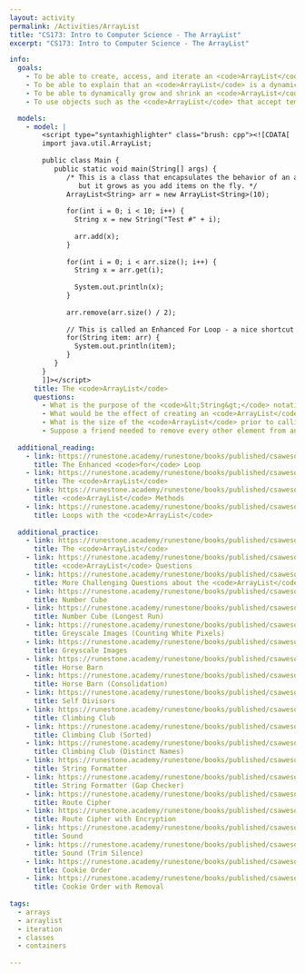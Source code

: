 ```yaml
---
layout: activity
permalink: /Activities/ArrayList
title: "CS173: Intro to Computer Science - The ArrayList"
excerpt: "CS173: Intro to Computer Science - The ArrayList"

info: 
  goals: 
    - To be able to create, access, and iterate an <code>ArrayList</code>
    - To be able to explain that an <code>ArrayList</code> is a dynamic array that allows for expansion at runtime
    - To be able to dynamically grow and shrink an <code>ArrayList</code>
    - To use objects such as the <code>ArrayList</code> that accept templated/generic data types

  models:
    - model: |
        <script type="syntaxhighlighter" class="brush: cpp"><![CDATA[   
        import java.util.ArrayList;
        
        public class Main {
           public static void main(String[] args) {
              /* This is a class that encapsulates the behavior of an array,
                 but it grows as you add items on the fly. */
              ArrayList<String> arr = new ArrayList<String>(10);
              
              for(int i = 0; i < 10; i++) {
                String x = new String("Test #" + i);
                
                arr.add(x);
              }
              
              for(int i = 0; i < arr.size(); i++) {
                String x = arr.get(i);
                
                System.out.println(x);
              }
              
              arr.remove(arr.size() / 2);
              
              // This is called an Enhanced For Loop - a nice shortcut!
              for(String item: arr) {
                System.out.println(item);
              }
           }
        }
        ]]></script>       
      title: The <code>ArrayList</code>
      questions:      
        - What is the purpose of the <code>&lt;String&gt;</code> notation when creating the <code>ArrayList</code>?
        - What would be the effect of creating an <code>ArrayList</code> that stored another <code>ArrayList</code>?
        - What is the size of the <code>ArrayList</code> prior to calling <code>remove()</code>?  What is the size after the call?
        - Suppose a friend needed to remove every other element from an <code>ArrayList</code> (say, the ones with an even numbered index).  Looping for <code>i = 0</code> to <code>arr.size()</code>, they remove each element if <code>(i % 2 == 0)</code> but the wrong elements seem to be removed.  What happened, and what can we do instead?
        
  additional_reading:
    - link: https://runestone.academy/runestone/books/published/csawesome/Unit6-Arrays/topic-6-3-arrays-with-foreach.html 
      title: The Enhanced <code>for</code> Loop
    - link: https://runestone.academy/runestone/books/published/csawesome/Unit7-ArrayList/topic-7-1-arraylist-basics.html
      title: The <code>ArrayList</code>
    - link: https://runestone.academy/runestone/books/published/csawesome/Unit7-ArrayList/topic-7-2-arraylist-methods.html
      title: <code>ArrayList</code> Methods
    - link: https://runestone.academy/runestone/books/published/csawesome/Unit7-ArrayList/topic-7-3-arraylist-loops.html 
      title: Loops with the <code>ArrayList</code>
    
  additional_practice:
    - link: https://runestone.academy/runestone/books/published/csawesome/Unit7-ArrayList/listPractice.html
      title: The <code>ArrayList</code>
    - link: https://runestone.academy/runestone/books/published/csawesome/Unit7-ArrayList/listMedMC.html
      title: <code>ArrayList</code> Questions
    - link: https://runestone.academy/runestone/books/published/csawesome/Unit7-ArrayList/listHardMC.html
      title: More Challenging Questions about the <code>ArrayList</code>
    - link: https://runestone.academy/runestone/books/published/csawesome/Unit6-Arrays/numberCubeA.html
      title: Number Cube
    - link: https://runestone.academy/runestone/books/published/csawesome/Unit6-Arrays/numberCubeB.html
      title: Number Cube (Longest Run)
    - link: https://runestone.academy/runestone/books/published/csawesome/Unit8-2DArray/grayImageA.html
      title: Greyscale Images (Counting White Pixels)
    - link: https://runestone.academy/runestone/books/published/csawesome/Unit8-2DArray/grayImageB.html
      title: Greyscale Images
    - link: https://runestone.academy/runestone/books/published/csawesome/Unit6-Arrays/horseBarnA.html
      title: Horse Barn
    - link: https://runestone.academy/runestone/books/published/csawesome/Unit6-Arrays/horseBarnB.html
      title: Horse Barn (Consolidation)
    - link: https://runestone.academy/runestone/books/published/csawesome/Unit6-Arrays/selfDivisorB.html
      title: Self Divisors
    - link: https://runestone.academy/runestone/books/published/csawesome/Unit7-ArrayList/climbClubA.html
      title: Climbing Club
    - link: https://runestone.academy/runestone/books/published/csawesome/Unit7-ArrayList/climbClubB.html
      title: Climbing Club (Sorted)
    - link: https://runestone.academy/runestone/books/published/csawesome/Unit7-ArrayList/climbClubC.html
      title: Climbing Club (Distinct Names)
    - link: https://runestone.academy/runestone/books/published/csawesome/Unit7-ArrayList/2016freeresponseQ4A.html
      title: String Formatter
    - link: https://runestone.academy/runestone/books/published/csawesome/Unit7-ArrayList/2016freeresponseQ4B.html
      title: String Formatter (Gap Checker)
    - link: https://runestone.academy/runestone/books/published/csawesome/Unit8-2DArray/routeCipherA.html
      title: Route Cipher
    - link: https://runestone.academy/runestone/books/published/csawesome/Unit8-2DArray/routeCipherB.html
      title: Route Cipher with Encryption
    - link: https://runestone.academy/runestone/books/published/csawesome/Unit6-Arrays/soundA.html
      title: Sound
    - link: https://runestone.academy/runestone/books/published/csawesome/Unit6-Arrays/soundA.html
      title: Sound (Trim Silence)
    - link: https://runestone.academy/runestone/books/published/csawesome/Unit7-ArrayList/cookieOrderA.html
      title: Cookie Order
    - link: https://runestone.academy/runestone/books/published/csawesome/Unit7-ArrayList/cookieOrderB.html 
      title: Cookie Order with Removal       
      
tags:
  - arrays
  - arraylist
  - iteration
  - classes
  - containers 
  
---
```


